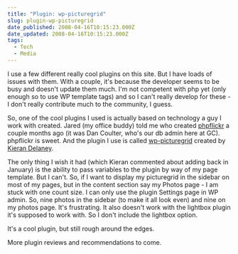 ```yaml
---
title: "Plugin: wp-picturegrid"
slug: plugin-wp-picturegrid
date_published: 2008-04-16T10:15:23.000Z
date_updated: 2008-04-16T10:15:23.000Z
tags:
  - Tech
  - Media
---
```


I use a few different really cool plugins on this site. But I have loads of issues with them. With a couple, it's because the developer seems to be busy and doesn't update them much. I'm not competent with php yet (only enough so to use WP template tags) and so I can't really develop for these - I don't really contribute much to the community, I guess.

So, one of the cool plugins I used is actually based on technology a guy I work with created. Jared (my office buddy) told me who created [phpflickr](http://phpflickr.com) a couple months ago (it was Dan Coulter, who's our db admin here at GC). phpflickr is sweet. And the plugin I use is called [wp-picturegrid](http://kierandelaney.net/blog/projects/wp-picturegrid/) created by [Kieran Delaney](http://kierandelaney.net).

The only thing I wish it had (which Kieran commented about adding back in January) is the ability to pass variables to the plugin by way of my page template. But I can't. So, if I want to display my picturegrid in the sidebar on most of my pages, but in the content section say my Photos page - I am stuck with one count size. I can only use the plugin Settings page in WP admin. So, nine photos in the sidebar (to make it all look even) and nine on my photos page. It's frustrating. It also doesn't work with the lightbox plugin it's supposed to work with. So I don't include the lightbox option.

It's a cool plugin, but still rough around the edges.

More plugin reviews and recommendations to come.
